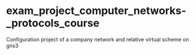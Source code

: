 # exam_project_computer_networks-_protocols_course
Configuration project of a company network and relative virtual scheme on gns3
